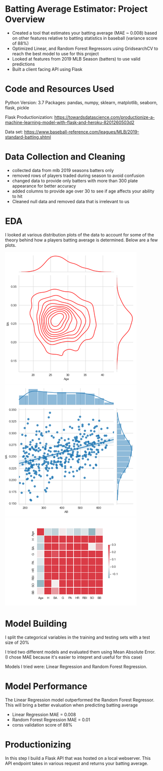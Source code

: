 # Batting Average Estimator: Project Overview
* Created a tool that estimates your batting average (MAE ~ 0.008) based on other features relative to batting statistics in baseball (variance score of 88%)
* Optimized Linear, and Random Forest Regressors using GridsearchCV to reach the best model to use for this project
* Looked at features from 2019 MLB Season (batters) to use valid predictions
* Built a client facing API using Flask

# Code and Resources Used
Python Version: 3.7
Packages: pandas, numpy, sklearn, matplotlib, seaborn, flask, pickle

Flask Productionization: https://towardsdatascience.com/productionize-a-machine-learning-model-with-flask-and-heroku-8201260503d2

Data set: https://www.baseball-reference.com/leagues/MLB/2019-standard-batting.shtml

# Data Collection and Cleaning
* collected data from mlb 2019 seasons batters only
* removed rows of players traded during season to avoid confusion
* changed data to provide only batters with more than 300 plate appearance for better accuracy
* added columns to provide age over 30 to see if age affects your ability to hit
* Cleaned null data and removed data that is irrelevant to us

# EDA
I looked at various distribution plots of the data to account for some of the theory behind how a players batting average is determined. Below are a few plots.

![alt text](https://github.com/Wellington77/mlb_batters_proj/blob/master/AgetoBA.png)
![alt text](https://github.com/Wellington77/mlb_batters_proj/blob/master/At_batstoBA.png)
![alt text](https://github.com/Wellington77/mlb_batters_proj/blob/master/Heatmap.png)

# Model Building 
I split the categorical variables in the training and testing sets with a test size of 20%

I tried two different models and evaluated them using Mean Absolute Error. (I chose MAE because it's easier to intepret and useful for this case)

Models I tried were: Linear Regression and Random Forest Regression.

# Model Performance
The Linear Regression model outperformed the Random Forest Regressor. This will bring a better evaluation when predicting batting average

* Linear Regression MAE = 0.008
* Random Forest Regression MAE = 0.01
* corss validation score of 88%

# Productionizing
In this step I build a Flask API that was hosted on a local webserver. This API endpoint takes in various request and returns your batting average. 

